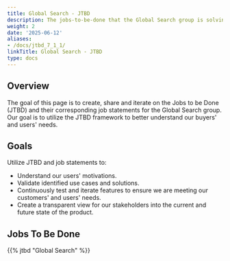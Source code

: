 ```yaml
---
title: Global Search - JTBD
description: The jobs-to-be-done that the Global Search group is solving for.
weight: 2
date: '2025-06-12'
aliases:
- /docs/jtbd_7_1_1/
linkTitle: Global Search - JTBD
type: docs
---
```


## Overview

The goal of this page is to create, share and iterate on the Jobs to be Done (JTBD) and their corresponding job statements for the Global Search group. Our goal is to utilize the JTBD framework to better understand our buyers' and users' needs.

## Goals

Utilize JTBD and job statements to:

- Understand our users' motivations.
- Validate identified use cases and solutions.
- Continuously test and iterate features to ensure we are meeting our customers' and users' needs.
- Create a transparent view for our stakeholders into the current and future state of the product.

## Jobs To Be Done

{{% jtbd "Global Search" %}}

